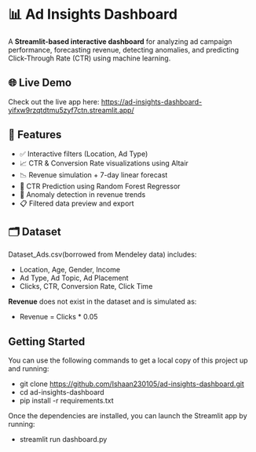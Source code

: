 # 📊 Ad Insights Dashboard
A **Streamlit-based interactive dashboard** for analyzing ad campaign performance, forecasting revenue, detecting anomalies, and predicting Click-Through Rate (CTR) using machine learning.

## 🌐 Live Demo

Check out the live app here: https://ad-insights-dashboard-yifxw9rzqtdtmu5zyf7ctn.streamlit.app/

## 🚀 Features

- ✅ Interactive filters (Location, Ad Type)
- 📈 CTR & Conversion Rate visualizations using Altair
- 📉 Revenue simulation + 7-day linear forecast
- 🧠 CTR Prediction using Random Forest Regressor
- 🚨 Anomaly detection in revenue trends
- 📋 Filtered data preview and export

## 🗂️ Dataset

Dataset_Ads.csv(borrowed from Mendeley data) includes:

- Location, Age, Gender, Income
- Ad Type, Ad Topic, Ad Placement
- Clicks, CTR, Conversion Rate, Click Time

**Revenue** does not exist in the dataset and is simulated as:
- Revenue = Clicks * 0.05

## Getting Started
You can use the following commands to get a local copy of this project up and running:
- git clone https://github.com/Ishaan230105/ad-insights-dashboard.git
- cd ad-insights-dashboard
- pip install -r requirements.txt

Once the dependencies are installed, you can launch the Streamlit app by running:
- streamlit run dashboard.py

